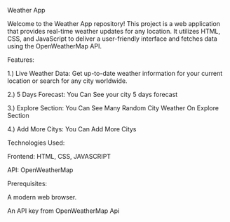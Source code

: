 Weather App



Welcome to the Weather App repository! This project is a web application that provides real-time weather updates for any location. It utilizes HTML, CSS, and JavaScript to deliver a user-friendly interface and fetches data using the OpenWeatherMap API.

Features:


1.)  Live Weather Data: Get up-to-date weather information for your current location or search for any city worldwide.

2.)  5 Days Forecast: You Can See your city 5 days forecast

3.)  Explore Section: You Can See Many Random City Weather On Explore Section

4.)  Add More Citys: You Can Add More Citys

Technologies Used:

Frontend: HTML, CSS, JAVASCRIPT

API: OpenWeatherMap


Prerequisites:

A modern web browser.

An API key from OpenWeatherMap Api
